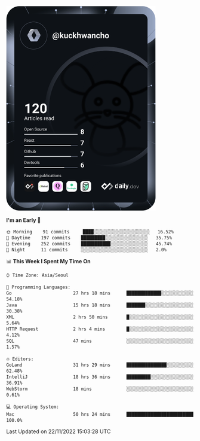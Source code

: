 <a href="https://app.daily.dev/kuckhwancho"><img src="https://github.com/kuckjwi0928/kuckjwi0928/blob/master/devcard.svg" width="400" alt="Kuckjwi Devcard"/></a>

<!--START_SECTION:waka-->
**I'm an Early 🐤** 

```text
🌞 Morning    91 commits     ████░░░░░░░░░░░░░░░░░░░░░   16.52% 
🌆 Daytime    197 commits    █████████░░░░░░░░░░░░░░░░   35.75% 
🌃 Evening    252 commits    ███████████░░░░░░░░░░░░░░   45.74% 
🌙 Night      11 commits     ░░░░░░░░░░░░░░░░░░░░░░░░░   2.0%

```


📊 **This Week I Spent My Time On** 

```text
⌚︎ Time Zone: Asia/Seoul

💬 Programming Languages: 
Go                       27 hrs 18 mins      █████████████░░░░░░░░░░░░   54.18% 
Java                     15 hrs 18 mins      ███████░░░░░░░░░░░░░░░░░░   30.38% 
XML                      2 hrs 50 mins       █░░░░░░░░░░░░░░░░░░░░░░░░   5.64% 
HTTP Request             2 hrs 4 mins        █░░░░░░░░░░░░░░░░░░░░░░░░   4.12% 
SQL                      47 mins             ░░░░░░░░░░░░░░░░░░░░░░░░░   1.57%

🔥 Editors: 
GoLand                   31 hrs 29 mins      ███████████████░░░░░░░░░░   62.48% 
IntelliJ                 18 hrs 36 mins      █████████░░░░░░░░░░░░░░░░   36.91% 
WebStorm                 18 mins             ░░░░░░░░░░░░░░░░░░░░░░░░░   0.61%

💻 Operating System: 
Mac                      50 hrs 24 mins      █████████████████████████   100.0%

```


 Last Updated on 22/11/2022 15:03:28 UTC
<!--END_SECTION:waka-->
